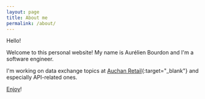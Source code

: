 ```yaml
---
layout: page
title: About me
permalink: /about/
---
```


Hello!

Welcome to this personal website! My name is Aurélien Bourdon and I'm a software engineer.

I'm working on data exchange topics at [Auchan Retail](https://www.auchan-retail.com){:target="_blank"} and especially API-related ones.

[Enjoy](/blog)!